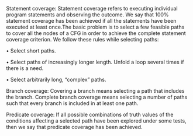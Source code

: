 Statement coverage: Statement coverage refers to executing individual
program statements and observing the outcome.
We say that 100% statement coverage has been
achieved if all the statements have been
executed at least once.The basic problem is to select a few feasible
paths to cover all the nodes of a CFG in order to
achieve the complete statement coverage
criterion. We follow these rules while selecting
paths:

• Select short paths.

• Select paths of increasingly longer length. Unfold
a loop several times if
there is a need.

• Select arbitrarily long, “complex” paths.

Branch coverage: Covering a branch means
selecting a path that includes the branch.
Complete branch coverage means selecting
a number of paths such that every branch is
included in at least one path.

Predicate coverage: If all possible combinations of truth values
of the conditions affecting a selected path
have been explored under some tests,
then we say that predicate coverage has
been achieved.

   